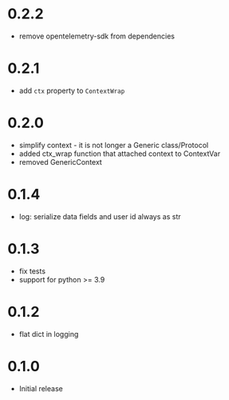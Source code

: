 # 0.2.2
* remove opentelemetry-sdk from dependencies

# 0.2.1
* add `ctx` property to `ContextWrap`

# 0.2.0
* simplify context - it is not longer a Generic class/Protocol
* added ctx_wrap function that attached context to ContextVar
* removed GenericContext

# 0.1.4
* log: serialize data fields and user id always as str

# 0.1.3
* fix tests
* support for python >= 3.9

# 0.1.2
* flat dict in logging

# 0.1.0

* Initial release
